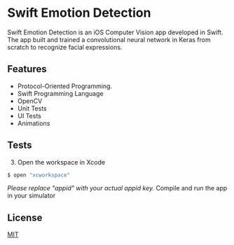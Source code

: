 # Swift Emotion Detection
Swift Emotion Detection is an iOS Computer Vision app developed in Swift. The app built and trained a convolutional neural network in Keras from scratch to recognize facial expressions.

## Features
* Protocol-Oriented Programming.
* Swift Programming Language
* OpenCV
* Unit Tests
* UI Tests
* Animations

## Tests

3) Open the workspace in Xcode

```bash
$ open "xcworkspace"
```
*Please replace "appid" with your actual appid key.*
 Compile and run the app in your simulator
## License

[MIT](https://choosealicense.com/licenses/mit/)

